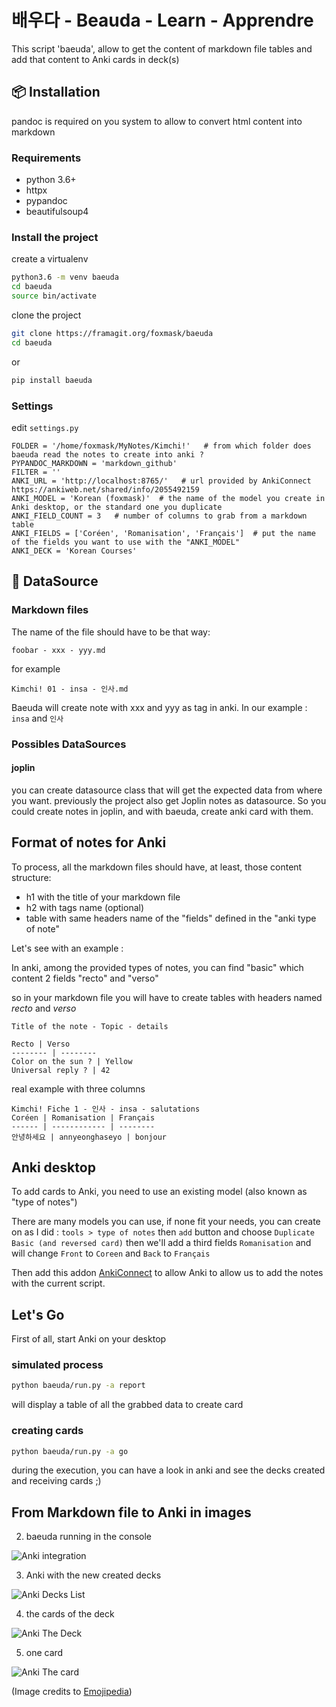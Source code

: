 # 배우다 - Beauda - Learn - Apprendre

This script 'baeuda', allow to get the content of markdown file tables and add that content to Anki cards in deck(s) 


## :package: Installation

pandoc is required on you system to allow to convert html content into markdown

### Requirements 

* python 3.6+
* httpx
* pypandoc
* beautifulsoup4

### Install the project

create a virtualenv

```bash
python3.6 -m venv baeuda
cd baeuda
source bin/activate
```

clone the project

```bash
git clone https://framagit.org/foxmask/baeuda
cd baeuda
```
or 
```bash
pip install baeuda
```

### Settings

edit `settings.py`

```
FOLDER = '/home/foxmask/MyNotes/Kimchi!'   # from which folder does baeuda read the notes to create into anki ?
PYPANDOC_MARKDOWN = 'markdown_github'
FILTER = ''
ANKI_URL = 'http://localhost:8765/'   # url provided by AnkiConnect https://ankiweb.net/shared/info/2055492159
ANKI_MODEL = 'Korean (foxmask)'  # the name of the model you create in Anki desktop, or the standard one you duplicate
ANKI_FIELD_COUNT = 3   # number of columns to grab from a markdown table
ANKI_FIELDS = ['Coréen', 'Romanisation', 'Français']  # put the name of the fields you want to use with the "ANKI_MODEL"
ANKI_DECK = 'Korean Courses'
```



## :dvd: DataSource

### Markdown files

The name of the file should have to be that way:

`foobar - xxx - yyy.md`

for example 

`Kimchi! 01 - insa - 인사.md`

Baeuda will create note with xxx and yyy as tag in anki. 
In our example : `insa` and `인사` 

### Possibles DataSources

#### joplin

you can create datasource class that will get the expected data from where you want.
previously the project also get Joplin notes as datasource. 
So you could create notes in joplin, and with baeuda, create anki card with them. 


## Format of notes for Anki 

To process, all the markdown files should have, at least, those content structure:

* h1 with the title of your markdown file
* h2 with tags name (optional) 
* table with same headers name of the "fields" defined in the "anki type of note"

Let's see with an example :

In anki, among the provided types of notes, you can find "basic" which content 2 fields "recto" and "verso"

so in your markdown file you will have to create tables with headers named *recto* and *verso* 


```
Title of the note - Topic - details

Recto | Verso 
-------- | --------
Color on the sun ? | Yellow
Universal reply ? | 42
```

real example with three columns
```
Kimchi! Fiche 1 - 인사 - insa - salutations
Coréen | Romanisation | Français
------ | ------------ | --------
안녕하세요 | annyeonghaseyo | bonjour

```


## Anki desktop

To add cards to Anki, you need to use an existing model (also known as "type of notes") 

There are many models you can use, if none fit your needs, you can create on as I did : 
`tools > type of notes` then `add` button and choose `Duplicate Basic (and reversed card)` then we'll add a third fields `Romanisation` and will change `Front` to `Coreen` and `Back` to `Français`

Then add this addon [AnkiConnect](https://foosoft.net/projects/anki-connect/index.html#installation) to allow Anki to allow us to add the notes with the current script.



## Let's Go 

First of all, start Anki on your desktop

### simulated process

```bash
python baeuda/run.py -a report
```
will display a table of all the grabbed data to create card


### creating cards

```bash
python baeuda/run.py -a go
```

during the execution, you can have a look in anki and see the decks created and receiving cards ;)


## From Markdown file to Anki in images

2) baeuda running in the console 

![Anki integration](/anki_integration.png)

3) Anki with the new created decks

![Anki Decks List](/anki_list_decks.png)

4) the cards of the deck

![Anki The Deck](/anki_deck.png)

5) one card 

![Anki The card](/anki_card.png)


(Image credits to [Emojipedia](https://emojipedia.org/))
